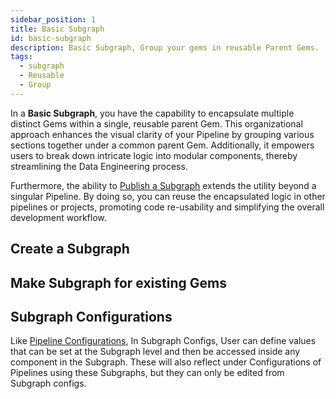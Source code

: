 ```yaml
---
sidebar_position: 1
title: Basic Subgraph
id: basic-subgraph
description: Basic Subgraph, Group your gems in reusable Parent Gems.
tags:
  - subgraph
  - Reusable
  - Group
---
```


In a **Basic Subgraph**, you have the capability to encapsulate multiple distinct Gems within a single, reusable parent Gem. This organizational approach enhances the visual clarity of your Pipeline by grouping various sections together under a common parent Gem. Additionally, it empowers users to break down intricate logic into modular components, thereby streamlining the Data Engineering process.

Furthermore, the ability to [Publish a Subgraph](/docs/package-hub/package-builder/ShareableSubgraphs.md) extends the utility beyond a singular Pipeline. By doing so, you can reuse the encapsulated logic in other pipelines or projects, promoting code re-usability and simplifying the overall development workflow.

## Create a Subgraph

## Make Subgraph for existing Gems

## Subgraph Configurations

Like [Pipeline Configurations](../../configuration/configuration.md), In Subgraph Configs, User can define values that can be set at the Subgraph level and then be accessed inside any component in the Subgraph.
These will also reflect under Configurations of Pipelines using these Subgraphs, but they can only be edited from Subgraph configs.
